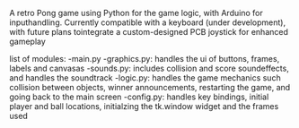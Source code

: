 A retro Pong game using Python for the game logic, with Arduino for inputhandling. Currently compatible with a keyboard (under development), with future plans tointegrate a custom-designed PCB joystick for enhanced gameplay

list of modules:
-main.py
-graphics.py: handles the ui of buttons, frames, labels and canvasas 
-sounds.py: includes collision and score soundeffects, and handles the soundtrack
-logic.py: handles the game mechanics such collision between objects, winner announcements, restarting the game, and going back to the main screen
-config.py: handles key bindings, initial player and ball locations, initialzing the tk.window widget and the frames used 
